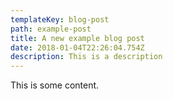 ```yaml
---
templateKey: blog-post
path: example-post
title: A new example blog post
date: 2018-01-04T22:26:04.754Z
description: This is a description
---
```

This is some content.
